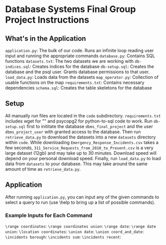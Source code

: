 # Database Systems Final Group Project Instructions

## What's in the Application
`application.py`: The bulk of our code. Runs an infinite loop reading user input and running the appropriate commands
`database.py`: Contains SQL functions
`datasets.txt`: The two datasets we are working with
`db-indices.sql`: Creates indices for the database
`db-setup.sql`: Creates the database and the psql user. Grants database permissions to that user.
`load_data.py`: Loads data from the datasets
`map_operator.py`: Collection of usable functions on the map
`requirements.txt`: Contains necessary dependencies
`schema.sql`: Creates the table skeletons for the database


## Setup
All manually run files are located in the `code` subdirectory.
`requirements.txt` includes wget for "" and psycopg2 for python-to-sql code to work.
Run `db-setup.sql` first to inititate the database `dbms_final_project` and the user `dbms_project_user` with granted access to the database.
Then run `retrieve_data.py` to download the datasets into a new `datasets` directory within `code`. While downloading `Emergency_Response_Incidents.csv` takes a few seconds, `311_Service_Requests_from_2010_to_Present.csv` is a very large dataset (12gb) and may take up to 30 minutes. Download speed will depend on your personal download speed.
Finally, run `load_data.py` to load data from `datasets` to your database. This may take around the same amount of time as `retrieve_data.py`.


## Application
After running `application.py`, you can input any of the given commands to select a query to run (use \help to bring up a list of possible commands).

### Example Inputs for Each Command
`\range coordinates`: 
`\range coordinates union`: 
`\range date`: 
`\range date union`: 
`\location coordinates`: 
`\union date`: 
`\union coord_and_date`: 
`\incidents borough`: 
`\incidents sum`: 
`\incidents recent`: 